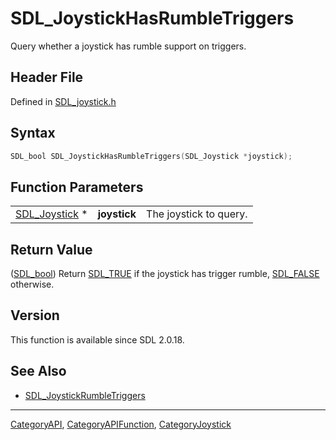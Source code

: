 # SDL_JoystickHasRumbleTriggers

Query whether a joystick has rumble support on triggers.

## Header File

Defined in [SDL_joystick.h](https://github.com/libsdl-org/SDL/blob/SDL2/include/SDL_joystick.h)

## Syntax

```c
SDL_bool SDL_JoystickHasRumbleTriggers(SDL_Joystick *joystick);
```

## Function Parameters

|                                |              |                        |
| ------------------------------ | ------------ | ---------------------- |
| [SDL_Joystick](SDL_Joystick) * | **joystick** | The joystick to query. |

## Return Value

([SDL_bool](SDL_bool)) Return [SDL_TRUE](SDL_TRUE) if the joystick has
trigger rumble, [SDL_FALSE](SDL_FALSE) otherwise.

## Version

This function is available since SDL 2.0.18.

## See Also

- [SDL_JoystickRumbleTriggers](SDL_JoystickRumbleTriggers)

----
[CategoryAPI](CategoryAPI), [CategoryAPIFunction](CategoryAPIFunction), [CategoryJoystick](CategoryJoystick)

